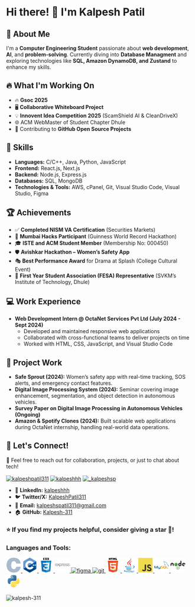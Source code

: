 # Hi there! 👋 I'm Kalpesh Patil

## 🚀 About Me
I'm a **Computer Engineering Student** passionate about **web development**, **AI**, and **problem-solving**. Currently diving into **Database Managment** and exploring technologies like **SQL, Amazon DynamoDB, and Zustand** to enhance my skills.

## 🔥 What I'm Working On
- 🔥 **Gsoc 2025**
- 🖥️ **Collaborative Whiteboard Project**
- 💡 **Innovent Idea Competition 2025** (ScamShield AI & CleanDriveX)
- 🌐 ACM WebMaster of Student Chapter Dhule
- 📂 Contributing to **GitHub Open Source Projects**

## 🎯 Skills
- **Languages:** C/C++, Java, Python, JavaScript 
- **Frontend:** React.js, Next.js
- **Backend:** Node.js, Express.js
- **Databases:** SQL, MongoDB
- **Technologies & Tools:** AWS, cPanel, Git, Visual Studio Code, Visual Studio, Figma

## 🏆 Achievements
- ✅ **Completed NISM VA Certification** (Securities Markets)
- 🏅 **Mumbai Hacks Participant** (Guinness World Record Hackathon)
- 🎓 **ISTE and ACM Student Member** (Membership No: 000450)
- 🛡️ **Avishkar Hackathon – Women’s Safety App**
- 🎭 **Best Performance Award** for Drama at Splash (College Cultural Event)
- 📜 **First Year Student Association (FESA) Representative** (SVKM’s Institute of Technology, Dhule)

## 💻 Work Experience
- **Web Development Intern @ OctaNet Services Pvt Ltd (July 2024 - Sept 2024)**
  - Developed and maintained responsive web applications
  - Collaborated with cross-functional teams to deliver projects on time
  - Worked with HTML, CSS, JavaScript, and Visual Studio Code

## 📂 Project Work
- **Safe Sprout (2024):** Women’s safety app with real-time tracking, SOS alerts, and emergency contact features.
- **Digital Image Processing System (2024):** Seminar covering image enhancement, segmentation, and object detection in autonomous vehicles.
- **Survey Paper on Digital Image Processing in Autonomous Vehicles (Ongoing)**
- **Amazon & Spotify Clones (2024):** Built scalable web applications during OctaNet internship, handling real-world data operations.

## 💬 Let's Connect!
📩 Feel free to reach out for collaboration, projects, or just to chat about tech!
<p align="left">
<a href="https://twitter.com/kalpeshpatil311" target="blank"><img align="center" src="https://raw.githubusercontent.com/rahuldkjain/github-profile-readme-generator/master/src/images/icons/Social/twitter.svg" alt="kalpeshpatil311" height="30" width="40" /></a>
<a href="https://linkedin.com/in/kalpeshhh" target="blank"><img align="center" src="https://raw.githubusercontent.com/rahuldkjain/github-profile-readme-generator/master/src/images/icons/Social/linked-in-alt.svg" alt="kalpeshhh" height="30" width="40" /></a>
<a href="https://instagram.com/_kalpeshsp" target="blank"><img align="center" src="https://raw.githubusercontent.com/rahuldkjain/github-profile-readme-generator/master/src/images/icons/Social/instagram.svg" alt="_kalpeshsp" height="30" width="40" /></a>
</p>

- 🔗 **LinkedIn:** [kalpeshhh](https://linkedin.com/in/kalpeshhh)
- 🐦 **Twitter/X:** [KalpeshPatil311](https://x.com/KalpeshPatil311)
- 📧 **Email:** [kalpeshspatil311@gmail.com](mailto:kalpeshspatil311@gmail.com)
- 🏠 **GitHub:** [Kalpesh-311](https://github.com/Kalpesh-311)

### ⭐ If you find my projects helpful, consider giving a **star** 🌟!

<h3 align="left">Languages and Tools:</h3>
<p align="left"> <a href="https://www.cprogramming.com/" target="_blank" rel="noreferrer"> <img src="https://raw.githubusercontent.com/devicons/devicon/master/icons/c/c-original.svg" alt="c" width="40" height="40"/> </a> <a href="https://www.w3schools.com/cpp/" target="_blank" rel="noreferrer"> <img src="https://raw.githubusercontent.com/devicons/devicon/master/icons/cplusplus/cplusplus-original.svg" alt="cplusplus" width="40" height="40"/> </a> <a href="https://www.w3schools.com/css/" target="_blank" rel="noreferrer"> <img src="https://raw.githubusercontent.com/devicons/devicon/master/icons/css3/css3-original-wordmark.svg" alt="css3" width="40" height="40"/> </a> <a href="https://expressjs.com" target="_blank" rel="noreferrer"> <img src="https://raw.githubusercontent.com/devicons/devicon/master/icons/express/express-original-wordmark.svg" alt="express" width="40" height="40"/> </a> <a href="https://www.figma.com/" target="_blank" rel="noreferrer"> <img src="https://www.vectorlogo.zone/logos/figma/figma-icon.svg" alt="figma" width="40" height="40"/> </a> <a href="https://git-scm.com/" target="_blank" rel="noreferrer"> <img src="https://www.vectorlogo.zone/logos/git-scm/git-scm-icon.svg" alt="git" width="40" height="40"/> </a> <a href="https://www.w3.org/html/" target="_blank" rel="noreferrer"> <img src="https://raw.githubusercontent.com/devicons/devicon/master/icons/html5/html5-original-wordmark.svg" alt="html5" width="40" height="40"/> </a> <a href="https://www.java.com" target="_blank" rel="noreferrer"> <img src="https://raw.githubusercontent.com/devicons/devicon/master/icons/java/java-original.svg" alt="java" width="40" height="40"/> </a> <a href="https://developer.mozilla.org/en-US/docs/Web/JavaScript" target="_blank" rel="noreferrer"> <img src="https://raw.githubusercontent.com/devicons/devicon/master/icons/javascript/javascript-original.svg" alt="javascript" width="40" height="40"/> </a> <a href="https://www.mysql.com/" target="_blank" rel="noreferrer"> <img src="https://raw.githubusercontent.com/devicons/devicon/master/icons/mysql/mysql-original-wordmark.svg" alt="mysql" width="40" height="40"/> </a> <a href="https://nodejs.org" target="_blank" rel="noreferrer"> <img src="https://raw.githubusercontent.com/devicons/devicon/master/icons/nodejs/nodejs-original-wordmark.svg" alt="nodejs" width="40" height="40"/> </a> <a href="https://www.python.org" target="_blank" rel="noreferrer"> <img src="https://raw.githubusercontent.com/devicons/devicon/master/icons/python/python-original.svg" alt="python" width="40" height="40"/> </a> </p>

<p><img align="left" src="https://github-readme-stats.vercel.app/api/top-langs?username=kalpesh-311&show_icons=true&locale=en&layout=compact" alt="kalpesh-311" /></p>

